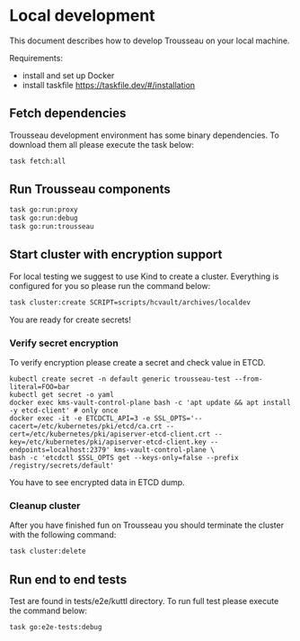 # Local development

This document describes how to develop Trousseau on your local machine.

Requirements:

* install and set up Docker
* install taskfile https://taskfile.dev/#/installation

## Fetch dependencies

Trousseau development environment has some binary dependencies. To download them all please execute the task below:

```bash
task fetch:all
```

## Run Trousseau components

```bash
task go:run:proxy
task go:run:debug
task go:run:trousseau
```

## Start cluster with encryption support

For local testing we suggest to use Kind to create a cluster. Everything is configured for you so please run the command below:

```bash
task cluster:create SCRIPT=scripts/hcvault/archives/localdev
```

You are ready for create secrets!

### Verify secret encryption

To verify encryption please create a secret and check value in ETCD.

```
kubectl create secret -n default generic trousseau-test --from-literal=FOO=bar
kubectl get secret -o yaml
docker exec kms-vault-control-plane bash -c 'apt update && apt install -y etcd-client' # only once
docker exec -it -e ETCDCTL_API=3 -e SSL_OPTS='--cacert=/etc/kubernetes/pki/etcd/ca.crt --cert=/etc/kubernetes/pki/apiserver-etcd-client.crt --key=/etc/kubernetes/pki/apiserver-etcd-client.key --endpoints=localhost:2379' kms-vault-control-plane \
bash -c 'etcdctl $SSL_OPTS get --keys-only=false --prefix /registry/secrets/default'
```

You have to see encrypted data in ETCD dump.

### Cleanup cluster

After you have finished fun on Trousseau you should terminate the cluster with the following command:

```bash
task cluster:delete
```

## Run end to end tests

Test are found in tests/e2e/kuttl directory. To run full test please execute the command below:

```bash
task go:e2e-tests:debug
```
